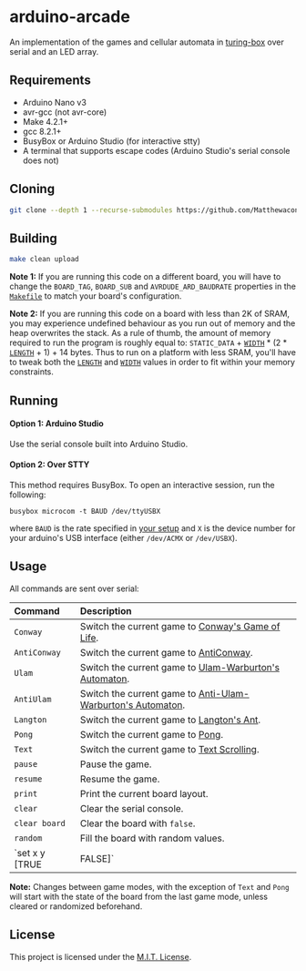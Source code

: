 # arduino-arcade
An implementation of the games and cellular automata in [turing-box](https://github.com/Matthewacon/turing-box) over serial and an LED array.

## Requirements
 - Arduino Nano v3
 - avr-gcc (not avr-core)
 - Make 4.2.1+
 - gcc 8.2.1+
 - BusyBox or Arduino Studio (for interactive stty)
 - A terminal that supports escape codes (Arduino Studio's serial console does not)
 
## Cloning
```bash
git clone --depth 1 --recurse-submodules https://github.com/Matthewacon/arduino-arcade
```
 
## Building
```bash
make clean upload
```

**Note 1:** If you are running this code on a different board, you will have to change the `BOARD_TAG`, `BOARD_SUB` and `AVRDUDE_ARD_BAUDRATE` properties in the [`Makefile`](https://github.com/Matthewacon/arduino-arcade/blob/master/Makefile) to match your board's configuration.

**Note 2:** If you are running this code on a board with less than 2K of SRAM, you may experience undefined behaviour as you run out of memory and the heap overwrites the stack. As a rule of thumb, the amount of memory required to run the program is roughly equal to: `STATIC_DATA` + [`WIDTH`](https://github.com/Matthewacon/arduino-arcade/blob/master/src/main.cpp#L13) * (2 * [`LENGTH`](https://github.com/Matthewacon/arduino-arcade/blob/master/src/main.cpp#L12) + 1) + 14 bytes. Thus to run on a platform with less SRAM, you'll have to tweak both the [`LENGTH`](https://github.com/Matthewacon/arduino-arcade/blob/master/src/main.cpp#L12) and [`WIDTH`](https://github.com/Matthewacon/arduino-arcade/blob/master/src/main.cpp#L13) values in order to fit within your memory constraints.

## Running
#### Option 1: Arduino Studio
Use the serial console built into Arduino Studio.

#### Option 2: Over STTY
This method requires BusyBox. To open an interactive session, run the following:
```shell
busybox microcom -t BAUD /dev/ttyUSBX
```
where `BAUD` is the rate specified in [your setup](https://github.com/Matthewacon/arduino-arcade/blob/master/src/main.cpp#L101) and `X` is the device number for your arduino's USB interface (either `/dev/ACMX` or `/dev/USBX`).

## Usage
All commands are sent over serial:

| Command | Description |
| :--- | :---|
| `Conway` | Switch the current game to [Conway's Game of Life](https://en.wikipedia.org/wiki/Conway%27s_Game_of_Life#Rules). |
| `AntiConway` | Switch the current game to [AntiConway](https://github.com/Matthewacon/turing-box/blob/master/include/anti_conway.h). |
| `Ulam` | Switch the current game to [Ulam-Warburton's Automaton](https://en.wikipedia.org/wiki/Ulam%E2%80%93Warburton_automaton). |
| `AntiUlam` | Switch the current game to [Anti-Ulam-Warburton's Automaton](https://github.com/Matthewacon/turing-box/blob/master/include/anti_ulam.h). |
| `Langton` | Switch the current game to [Langton's Ant](https://en.wikipedia.org/wiki/Langton's_ant#Rules). |
| `Pong` | Switch the current game to [Pong](https://en.wikipedia.org/wiki/Pong). |
| `Text` | Switch the current game to [Text Scrolling](https://github.com/Matthewacon/turing-box/blob/master/include/text.h). |
| `pause` | Pause the game. |
| `resume` | Resume the game. |
| `print` | Print the current board layout. |
| `clear` | Clear the serial console. | 
| `clear board` | Clear the board with `false`. |
| `random` | Fill the board with random values. |
| `set x y [TRUE | FALSE]` | Set the cell at `(x, y)`, where both `x` and `y` are positive integers, to either `TRUE` or `FALSE`. |

**Note:** Changes between game modes, with the exception of `Text` and `Pong` will start with the state of the board from the last game mode, unless cleared or randomized beforehand.

## License
This project is licensed under the [M.I.T. License](https://github.com/Matthewacon/arduino-arcade/blob/master/LICENSE).
